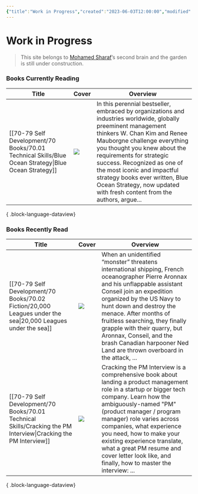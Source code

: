 ```yaml
---
{"title":"Work in Progress","created":"2023-06-03T12:00:00","modified":"2023-09-20T20:43:47","dg-publish":true,"dg-home":true,"permalink":"/readme/","tags":["gardenEntry"],"dgPassFrontmatter":true,"updated":"2023-09-20T20:43:47"}
---
```


# Work in Progress


> This site belongs to [Mohamed Sharaf](https://www.linkedin.com/in/mahmad-sharaf/)’s second brain and the garden is still under construction.



### Books Currently Reading


| Title                                                                                                  | Cover                                                                                                           | Overview                                                                                                                                                                                                                                                                                                                                                                                                         |
| ------------------------------------------------------------------------------------------------------ | --------------------------------------------------------------------------------------------------------------- | ---------------------------------------------------------------------------------------------------------------------------------------------------------------------------------------------------------------------------------------------------------------------------------------------------------------------------------------------------------------------------------------------------------------- |
| [[70-79 Self Development/70 Books/70.01 Technical Skills/Blue Ocean Strategy\|Blue Ocean Strategy]] | ![](https://images-na.ssl-images-amazon.com/images/S/compressed.photo.goodreads.com/books/1416445924i/4898.jpg) | In this perennial bestseller, embraced by organizations and industries worldwide, globally preeminent management thinkers W. Chan Kim and Renee Mauborgne challenge everything you thought you knew about the requirements for strategic success. Recognized as one of the most iconic and impactful strategy books ever written, Blue Ocean Strategy, now updated with fresh content from the authors, argue... |

{ .block-language-dataview}


### Books Recently Read

| Title                                                                                                              | Cover                                                                                                            | Overview                                                                                                                                                                                                                                                                                                                                                                                                         |
| ------------------------------------------------------------------------------------------------------------------ | ---------------------------------------------------------------------------------------------------------------- | ---------------------------------------------------------------------------------------------------------------------------------------------------------------------------------------------------------------------------------------------------------------------------------------------------------------------------------------------------------------------------------------------------------------- |
| [[70-79 Self Development/70 Books/70.02 Fiction/20,000 Leagues under the sea\|20,000 Leagues under the sea]]    | ![](https://images-na.ssl-images-amazon.com/images/S/compressed.photo.goodreads.com/books/1494979127i/33507.jpg) | When an unidentified “monster” threatens international shipping, French oceanographer Pierre Aronnax and his unflappable assistant Conseil join an expedition organized by the US Navy to hunt down and destroy the menace. After months of fruitless searching, they finally grapple with their quarry, but Aronnax, Conseil, and the brash Canadian harpooner Ned Land are thrown overboard in the attack, ... |
| [[70-79 Self Development/70 Books/70.01 Technical Skills/Cracking the PM Interview\|Cracking the PM Interview]] | ![](https://m.media-amazon.com/images/I/41QgO7VU5fL._SY445_SX342_.jpg)                                           | Cracking the PM Interview is a comprehensive book about landing a product management role in a startup or bigger tech company. Learn how the ambiguously-named "PM" (product manager / program manager) role varies across companies, what experience you need, how to make your existing experience translate, what a great PM resume and cover letter look like, and finally, how to master the interview: ... |

{ .block-language-dataview}
